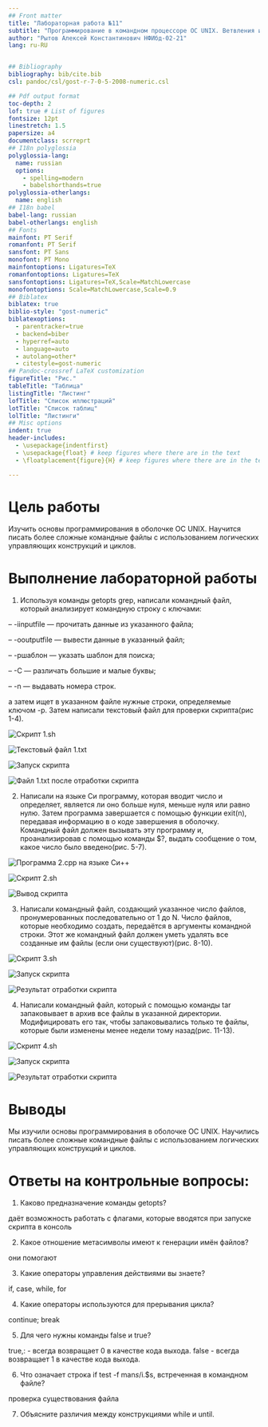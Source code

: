 ```yaml
---
## Front matter
title: "Лабораторная работа №11"
subtitle: "Программирование в командном процессоре OC UNIX. Ветвления и циклы"
author: "Рытов Алексей Константинович НФИбд-02-21"
lang: ru-RU


## Bibliography
bibliography: bib/cite.bib
csl: pandoc/csl/gost-r-7-0-5-2008-numeric.csl

## Pdf output format
toc-depth: 2
lof: true # List of figures
fontsize: 12pt
linestretch: 1.5
papersize: a4
documentclass: scrreprt
## I18n polyglossia
polyglossia-lang:
  name: russian
  options:
	- spelling=modern
	- babelshorthands=true
polyglossia-otherlangs:
  name: english
## I18n babel
babel-lang: russian
babel-otherlangs: english
## Fonts
mainfont: PT Serif
romanfont: PT Serif
sansfont: PT Sans
monofont: PT Mono
mainfontoptions: Ligatures=TeX
romanfontoptions: Ligatures=TeX
sansfontoptions: Ligatures=TeX,Scale=MatchLowercase
monofontoptions: Scale=MatchLowercase,Scale=0.9
## Biblatex
biblatex: true
biblio-style: "gost-numeric"
biblatexoptions:
  - parentracker=true
  - backend=biber
  - hyperref=auto
  - language=auto
  - autolang=other*
  - citestyle=gost-numeric
## Pandoc-crossref LaTeX customization
figureTitle: "Рис."
tableTitle: "Таблица"
listingTitle: "Листинг"
lofTitle: "Список иллюстраций"
lotTitle: "Список таблиц"
lolTitle: "Листинги"
## Misc options
indent: true
header-includes:
  - \usepackage{indentfirst}
  - \usepackage{float} # keep figures where there are in the text
  - \floatplacement{figure}{H} # keep figures where there are in the text

---
```


# Цель работы

Изучить основы программирования в оболочке ОС UNIX. Научится писать более
сложные командные файлы с использованием логических управляющих конструкций
и циклов.

# Выполнение лабораторной работы

1. Используя команды getopts grep, написали командный файл, который анализирует
командную строку с ключами:

– -iinputfile — прочитать данные из указанного файла;

– -ooutputfile — вывести данные в указанный файл;

– -pшаблон — указать шаблон для поиска;

– -C — различать большие и малые буквы;

– -n — выдавать номера строк.

а затем ищет в указанном файле нужные строки, определяемые ключом -p. Затем написали текстовый файл для проверки скрипта(рис 1-4).

![Скрипт 1.sh](image/1.png)

![Текстовый файл 1.txt](image/2.png)

![Запуск скрипта](image/3.png)

![Файл 1.txt после отработки скрипта](image/4.png)

2. Написали на языке Си программу, которая вводит число и определяет, является ли оно больше нуля, меньше нуля или равно нулю. Затем программа завершается с помощью
функции exit(n), передавая информацию в о коде завершения в оболочку. Командный файл должен вызывать эту программу и, проанализировав с помощью команды $?, выдать сообщение о том, какое число было введено(рис. 5-7).

![Программа 2.cpp на языке Си++](image/5.png)

![Скрипт 2.sh](image/6.png)

![Вывод скрипта](image/7.png)

3. Написали командный файл, создающий указанное число файлов, пронумерованных
последовательно от 1 до N. Число файлов,
которые необходимо создать, передаётся в аргументы командной строки. Этот же командный файл должен уметь удалять все созданные им файлы (если они существуют)(рис. 8-10).

![Скрипт 3.sh](image/8.png)

![Запуск скрипта](image/9.png)

![Результат отработки скрипта](image/10.png)

4. Написали командный файл, который с помощью команды tar запаковывает в архив
все файлы в указанной директории. Модифицировать его так, чтобы запаковывались
только те файлы, которые были изменены менее недели тому назад(рис. 11-13).

![Скрипт 4.sh](image/11.png)

![Запуск скрипта](image/12.png)

![Результат отработки скрипта](image/10.png)

# Выводы

Мы изучили основы программирования в оболочке ОС UNIX. Научились писать более
сложные командные файлы с использованием логических управляющих конструкций
и циклов.

# Ответы на контрольные вопросы:

1. Каково предназначение команды getopts?

даёт возможность работать с флагами, которые вводятся при запуске скрипта в консоль

2. Какое отношение метасимволы имеют к генерации имён файлов?

они помогают

3. Какие операторы управления действиями вы знаете?

if, case, while, for

4. Какие операторы используются для прерывания цикла?

continue; break

5. Для чего нужны команды false и true?

true,: - всегда возвращает 0 в качестве кода выхода.
false - всегда возвращает 1 в качестве кода выхода.

6. Что означает строка if test -f man$s/$i.$s, встреченная в командном файле?

проверка существования файла 

7. Объясните различия между конструкциями while и until.